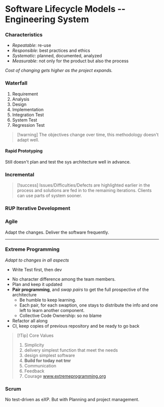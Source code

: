 # Software Lifecycle Models -- Engineering System

### Characteristics
- *Repeatable*: re-use
- *Responsible*: best practices and ethics
- *Systematic*: planned, documented, analyzed
- *Measurable*: not only for the product but also the process

*Cost of changing gets higher as the project expands.*

### Waterfall
1. Requirement
2. Analysis
3. Design
4. Implementation
5. Integration Test
6. System Test
7. Regression Test

>[!warning] The objectives change over time, this methodology doesn't adapt well.
#### Rapid Prototyping
Still doesn't plan and test the sys architecture well in advance.

### Incremental

>[!success] Issues/Difficulties/Defects are highlighted earlier in the process and solutions are fed in to the remaining iterations. Clients can use parts of system sooner. 


### RUP Iterative Development

### Agile

Adapt the changes. Deliver the software frequently.

---
### Extreme Programming
*Adapt to changes in all aspects*
* Write Test first, then dev
- No character difference among the team members.
- Plan and keep it updated
- **Pair programming**, and *swap pairs* to get the full prospective of the architecture
	- Be humble to keep learning.
	- Each pair, for each swaption, one stays to distribute the info and one left to learn another component.
	- Collective Code Ownership: so no blame
- Refactor all along
- CI, keep copies of previous repository  and be ready to go back
>[!Tip] Core Values
>1. Simplicity
>	1. delivery simplest function that meet the needs
>	2. design simplest software
>	3. **Build for today not tmr**
>2. Communication
>3. Feedback
>4. Courage
www.extremeprogramming.org

### Scrum
No test-driven as eXP. But with Planning and project management.

